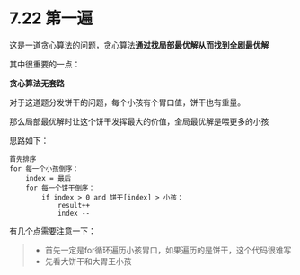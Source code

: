 # 7.22 第一遍
这是一道贪心算法的问题，贪心算法**通过找局部最优解从而找到全剧最优解**

其中很重要的一点：

**贪心算法无套路**

对于这道题分发饼干的问题，每个小孩有个胃口值，饼干也有重量。

那么局部最优解时让这个饼干发挥最大的价值，全局最优解是喂更多的小孩

思路如下：

```
首先排序
for 每一个小孩倒序：
	index = 最后
	for 每一个饼干倒序：
		if index > 0 and 饼干[index] > 小孩：
			result++
			index --
```

有几个点需要注意一下：

>+ 首先一定是for循环遍历小孩胃口，如果遍历的是饼干，这个代码很难写
>+ 先看大饼干和大胃王小孩